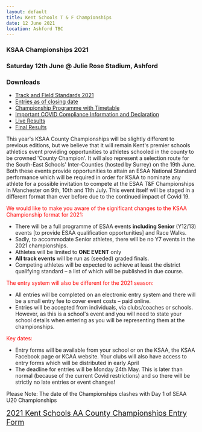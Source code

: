```yaml
---
layout: default
title: Kent Schools T & F Championships
date: 12 June 2021
location: Ashford TBC
---
```


### KSAA Championships 2021

### Saturday 12th June @ Julie Rose Stadium, Ashford

<div class="panel panel-info">
    <div class="panel-heading">
        <h3 class="panel-title">Downloads</h3>
    </div>
    <div class="panel-body">
        <ul>
            <li><a href="/files/events/20-21/2021-06-12-kent-schools-t-and-f-championships/T-and-F-Standards-2021.pdf">Track and Field Standards 2021</a></li>
            <li><a href="/files/events/20-21/2021-06-12-kent-schools-t-and-f-championships/entries-2021-05-25.pdf">Entries as of closing date</a></li>
            <li><a href="/files/events/20-21/2021-06-12-kent-schools-t-and-f-championships/KSAATrackandFieldChampionshipProgramme2021.pdf">Championship Programme with Timetable</a></li>
            <li><a href="/files/events/20-21/2021-06-12-kent-schools-t-and-f-championships/Covid-Compliance-Information-and-Declaration.pdf">Important COVID Compliance Information and Declaration</a></li>
            <li><a href="https://justiming.co.uk/liveresults/liveresults.html?meeting=ksaa12.6.21&page=schedule">Live Results</a></li>
            <li><a href="/files/events/20-21/2021-06-12-kent-schools-t-and-f-championships/KSAAT_FChampionshipResults12062021RevA.pdf">Final Results</a></li>
        </ul>
    </div>
</div>

This year's KSAA County Championships will be slightly different to previous editions, but we believe that it will remain Kent's premier schools athletics event providing opportunities to athletes schooled in the county to be crowned 'County Champion'. It will also represent a selection route for the South-East Schools' Inter-Counties (hosted by Surrey) on the 19th June. Both these events provide opportunities to attain an ESAA National Standard performance which will be required in order for KSAA to nominate any athlete for a possible invitation to compete at the ESAA T&F Championships in Manchester on 9th, 10th and 11th July. This event itself will be staged in a different format than ever before due to the continued impact of Covid 19.

<span style="color:red">We would like to make you aware of the significant changes to the KSAA Championship format for 2021:</span>

- There will be a full programme of ESAA events **including Senior** (Y12/13) events [to provide ESAA qualification opportunities] and Race Walks.
- Sadly, to accommodate Senior athletes, there will be no Y7 events in the 2021 championships.
- Athletes will be limited to **ONE EVENT** only
- **All track events** will be run as (seeded) graded finals.
- Competing athletes will be expected to achieve at least the district qualifying standard – a list of which will be published in due course.

<span style="color:red">The entry system will also be different for the 2021 season:</span>

- All entries will be completed on an electronic entry system and there will be a small entry fee to cover event costs – paid online.
- Entries will be accepted from individuals, via clubs/coaches or schools. However, as this is a school's event and you will need to state your school details when entering as you will be representing them at the championships.

<span style="color:red">Key dates:</span>

- Entry forms will be available from your school or on the KSAA, the KSAA Facebook page or KCAA website. Your clubs will also have access to entry forms which will be distributed in early April
- The deadline for entries will be Monday 24th May. This is later than normal (because of the current Covid restrictions) and so there will be strictly no late entries or event changes!

Please Note: The date of the Championships clashes with Day 1 of SEAA U20 Championships

<span style="font-size: 1.4em;">[2021 Kent Schools AA County Championships Entry Form](https://forms.gle/pvGsry2goPPyVYNL9)</span>
